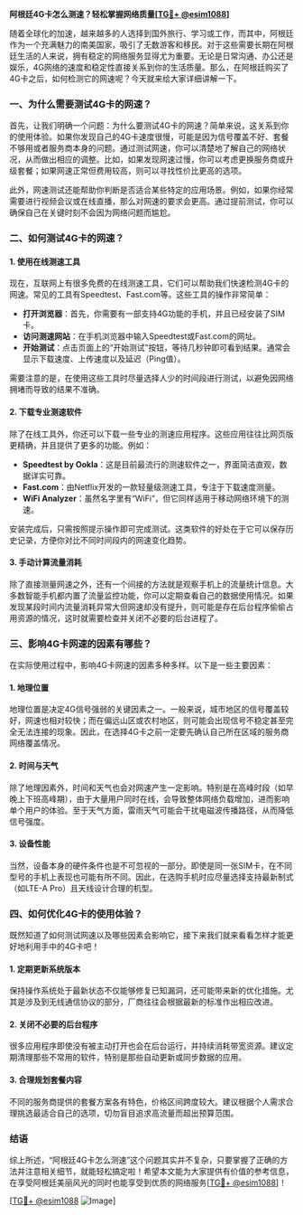 **阿根廷4G卡怎么测速？轻松掌握网络质量[[TG💪+ @esim1088](https://t.me/s/esim1088)]**

随着全球化的加速，越来越多的人选择到国外旅行、学习或工作，而其中，阿根廷作为一个充满魅力的南美国家，吸引了无数游客和移民。对于这些需要长期在阿根廷生活的人来说，拥有稳定的网络服务显得尤为重要。无论是日常沟通、办公还是娱乐，4G网络的速度和稳定性直接关系到你的生活质量。那么，在阿根廷购买了4G卡之后，如何检测它的网速呢？今天就来给大家详细讲解一下。

### 一、为什么需要测试4G卡的网速？

首先，让我们明确一个问题：为什么要测试4G卡的网速？简单来说，这关系到你的使用体验。如果你发现自己的4G卡速度很慢，可能是因为信号覆盖不好、套餐不够用或者服务商本身的问题。通过测试网速，你可以清楚地了解自己的网络状况，从而做出相应的调整。比如，如果发现网速过慢，你可以考虑更换服务商或升级套餐；如果网速正常但费用较高，则可以寻找性价比更高的选项。

此外，网速测试还能帮助你判断是否适合某些特定的应用场景。例如，如果你经常需要进行视频会议或在线直播，那么对网速的要求会更高。通过提前测试，你可以确保自己在关键时刻不会因为网络问题而尴尬。

### 二、如何测试4G卡的网速？

#### 1. 使用在线测速工具

现在，互联网上有很多免费的在线测速工具，它们可以帮助我们快速检测4G卡的网速。常见的工具有Speedtest、Fast.com等。这些工具的操作非常简单：

- **打开浏览器**：首先，你需要有一部支持4G功能的手机，并且已经安装了SIM卡。
- **访问测速网站**：在手机浏览器中输入Speedtest或Fast.com的网址。
- **开始测试**：点击页面上的“开始测试”按钮，等待几秒钟即可看到结果。通常会显示下载速度、上传速度以及延迟（Ping值）。

需要注意的是，在使用这些工具时尽量选择人少的时间段进行测试，以避免因网络拥堵而导致的结果不准确。

#### 2. 下载专业测速软件

除了在线工具外，你还可以下载一些专业的测速应用程序。这些应用往往比网页版更精确，并且提供了更多的功能。例如：

- **Speedtest by Ookla**：这是目前最流行的测速软件之一，界面简洁直观，数据详实可靠。
- **Fast.com**：由Netflix开发的一款轻量级测速工具，专注于下载速度测量。
- **WiFi Analyzer**：虽然名字里有“WiFi”，但它同样适用于移动网络环境下的测速。

安装完成后，只需按照提示操作即可完成测试。这类软件的好处在于它可以保存历史记录，方便你对比不同时间段内的网速变化趋势。

#### 3. 手动计算流量消耗

除了直接测量网速之外，还有一个间接的方法就是观察手机上的流量统计信息。大多数智能手机都内置了流量监控功能，你可以定期查看自己的数据使用情况。如果发现某段时间内流量消耗异常大但网速却没有提升，则可能是存在后台程序偷偷占用资源的情况，这时就需要检查并关闭不必要的后台进程了。

### 三、影响4G卡网速的因素有哪些？

在实际使用过程中，影响4G卡网速的因素多种多样。以下是一些主要因素：

#### 1. 地理位置

地理位置是决定4G信号强弱的关键因素之一。一般来说，城市地区的信号覆盖较好，网速也相对较快；而在偏远山区或农村地区，则可能会出现信号不稳定甚至完全无法连接的现象。因此，在选择4G卡之前一定要先确认自己所在区域的服务商网络覆盖情况。

#### 2. 时间与天气

除了地理因素外，时间和天气也会对网速产生一定影响。特别是在高峰时段（如早晚上下班高峰期），由于大量用户同时在线，会导致整体网络负载增加，进而影响单个用户的体验。至于天气方面，雷雨天气可能会干扰电磁波传播路径，从而降低信号强度。

#### 3. 设备性能

当然，设备本身的硬件条件也是不可忽视的一部分。即使是同一张SIM卡，在不同型号的手机上表现也可能有所不同。因此，在选购手机时应尽量选择支持最新制式（如LTE-A Pro）且天线设计合理的机型。

### 四、如何优化4G卡的使用体验？

既然知道了如何测试网速以及哪些因素会影响它，接下来我们就来看看怎样才能更好地利用手中的4G卡吧！

#### 1. 定期更新系统版本

保持操作系统处于最新状态不仅能够修复已知漏洞，还可能带来新的优化措施。尤其是涉及到无线通信协议的部分，厂商往往会根据最新的标准作出相应改进。

#### 2. 关闭不必要的后台程序

很多应用程序即使没有被主动打开也会在后台运行，并持续消耗带宽资源。建议定期清理那些不常用的软件，特别是那些自动更新或同步数据的应用。

#### 3. 合理规划套餐内容

不同的服务商提供的套餐方案各有特色，价格区间跨度较大。建议根据个人需求合理挑选最适合自己的选项，切勿盲目追求高流量而超出预算范围。

### 结语

综上所述，“阿根廷4G卡怎么测速”这个问题其实并不复杂，只要掌握了正确的方法并注意相关细节，就能轻松搞定啦！希望本文能为大家提供有价值的参考信息，在享受阿根廷美丽风光的同时也能享受到优质的网络服务[[TG💪+ @esim1088](https://t.me/s/esim1088)]！

[[TG💪+ @esim1088](https://t.me/s/esim1088) ![Image](https://i.postimg.cc/4NQfJmqS/Snipaste-2025-05-13-00-14-12.png)]